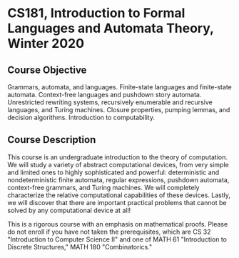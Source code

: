# CS181, Introduction to Formal Languages and Automata Theory, Winter 2020 

## Course Objective
Grammars, automata, and languages. Finite-state languages and finite-state automata. Context-free languages and pushdown story automata. Unrestricted rewriting systems, recursively enumerable and recursive languages, and Turing machines. Closure properties, pumping lemmas, and decision algorithms. Introduction to computability.

## Course Description
This course is an undergraduate introduction to the theory of computation. We will study a variety of abstract computational devices, from very simple and limited ones to highly sophisticated and powerful: deterministic and nondeterministic finite automata, regular expressions, pushdown automata, context-free grammars, and Turing machines. We will completely characterize the relative computational capabilities of these devices. Lastly, we will discover that there are important practical problems that cannot be solved by any computational device at all!

This is a rigorous course with an emphasis on mathematical proofs. Please do not enroll if you have not taken the prerequisites, which are CS 32 "Introduction to Computer Science II" and one of MATH 61 "Introduction to Discrete Structures," MATH 180 "Combinatorics."